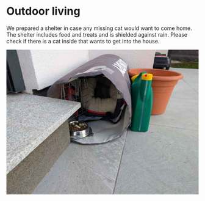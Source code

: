 # Outdoor living

We prepared a shelter in case any missing cat would want to come home.
The shelter includes food and treats and is shielded against rain.
Please check if there is a cat inside that wants to get into the house.

![drawing](assets/outdoor_living.jpg)
